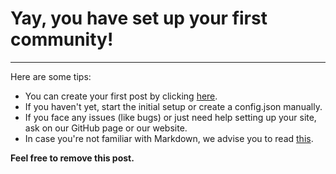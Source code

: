 # Yay, you have set up your first community!

---

Here are some tips:
 * You can create your first post by clicking [here](/composer/).
 * If you haven't yet, start the initial setup or create a config.json manually.
 * If you face any issues (like bugs) or just need help setting up your site, ask on our GitHub page or our website.
 * In case you're not familiar with Markdown, we advise you to read [this](https://www.markdownguide.org/basic-syntax/).

**Feel free to remove this post.**